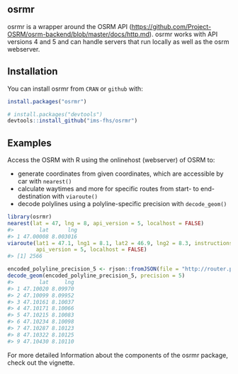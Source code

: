 
<!-- README.md is generated from README.Rmd. Please edit that file -->
osrmr
-----

osrmr is a wrapper around the OSRM API (<https://github.com/Project-OSRM/osrm-backend/blob/master/docs/http.md>). osrmr works with API versions 4 and 5 and can handle servers that run locally as well as the osrm webserver.

Installation
------------

You can install osrmr from `CRAN` or `github` with:

``` r
install.packages("osrmr")

# install.packages("devtools")
devtools::install_github("ims-fhs/osrmr")
```

Examples
--------

Access the OSRM with R using the onlinehost (webserver) of OSRM to:

-   generate coordinates from given coordinates, which are accessible by car with `nearest()`
-   calculate waytimes and more for specific routes from start- to end-destination with `viaroute()`
-   decode polylines using a polyline-specific precision with `decode_geom()`

``` r
library(osrmr)
nearest(lat = 47, lng = 8, api_version = 5, localhost = FALSE)
#>        lat      lng
#> 1 47.00008 8.003016
viaroute(lat1 = 47.1, lng1 = 8.1, lat2 = 46.9, lng2 = 8.3, instructions = FALSE,
         api_version = 5, localhost = FALSE)
#> [1] 2566

encoded_polyline_precision_5 <- rjson::fromJSON(file = "http://router.project-osrm.org/route/v1/driving/8.0997,47.1002;8.101110,47.10430?steps=false&geometries=polyline")$routes[[1]]$geometry
decode_geom(encoded_polyline_precision_5, precision = 5)
#>        lat     lng
#> 1 47.10020 8.09970
#> 2 47.10099 8.09952
#> 3 47.10161 8.10037
#> 4 47.10171 8.10066
#> 5 47.10215 8.10083
#> 6 47.10234 8.10098
#> 7 47.10287 8.10123
#> 8 47.10322 8.10125
#> 9 47.10430 8.10110
```

For more detailed Information about the components of the osrmr package, check out the vignette.
